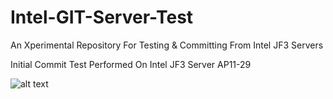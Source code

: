 # Intel-GIT-Server-Test
An Xperimental Repository For Testing &amp; Committing From Intel JF3 Servers

Initial Commit Test Performed On Intel JF3 Server AP11-29

![alt text](http://www.gigabyte.us/FileUpload/Global/news/1138/abcd.jpg)
